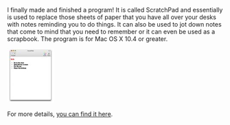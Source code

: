 I finally made and finished a program! It is called ScratchPad and essentially is used to replace those sheets of paper that you have all over your desks with notes reminding you to do things. It can also be used to jot down notes that come to mind that you need to remember or it can even be used as a scrapbook. The program is for Mac OS X 10.4 or greater.

[![ScratchPad Screenshot](picture-1.thumbnail-1.jpg)](https://i0.wp.com/alexseifert.wordpress.com/wp-content/uploads/2008/02/picture-1.jpg "ScratchPad Screenshot")

For more details, [you can find it here](http://seifertalex.googlepages.com/).